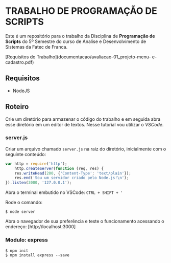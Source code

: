 TRABALHO DE PROGRAMAÇÃO DE SCRIPTS
==================================

Este é um repositório para o trabalho da Disciplina de **Programação de Scripts** do 5º Semestre do curso de Analise e Desenvolvimento de Sistemas da Fatec de Franca.

[Requisitos do Trabalho](documentacao/avaliacao-01_projeto-menu- e-cadastro.pdf)

## Requisitos

+ NodeJS

## Roteiro

Crie um diretório para armazenar o código do trabalho e em seguida abra esse diretório em um editor de textos. Nesse tutorial vou utilizar o _VSCode_.

### server.js

Criar um arquivo chamado `server.js` na raiz do diretório, inicialmente com o seguinte conteúdo:

```js
var http = require('http');
    http.createServer(function (req, res) {
    res.writeHead(200, {'Content-Type': 'text/plain'});
    res.end('Sou um servidor criado pelo Node.js!\n');
}).listen(3000, '127.0.0.1');
```

Abra o terminal embutido no VSCode: `CTRL + SHIFT + '`

Rode o comando:

```
$ node server
```

Abra o navegador de sua preferência e teste o funcionamento acessando o endereço: [http://localhost:3000]

### Modulo: express

```
$ npm init
$ npm install express --save
```

